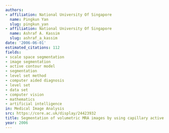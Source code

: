 ```yaml
---
authors:
- affiliation: National University Of Singapore
  name: Pingkun Yan
  slug: pingkun_yan
- affiliation: National University Of Singapore
  name: Ashraf A. Kassim
  slug: ashraf_a_kassim
date: '2006-06-01'
estimated_citations: 112
fields:
- scale space segmentation
- image segmentation
- active contour model
- segmentation
- level set method
- computer aided diagnosis
- level set
- data set
- computer vision
- mathematics
- artificial intelligence
in: Medical Image Analysis
src: https://core.ac.uk/display/24423932
title: Segmentation of volumetric MRA images by using capillary active contour.
year: 2006
---
```

